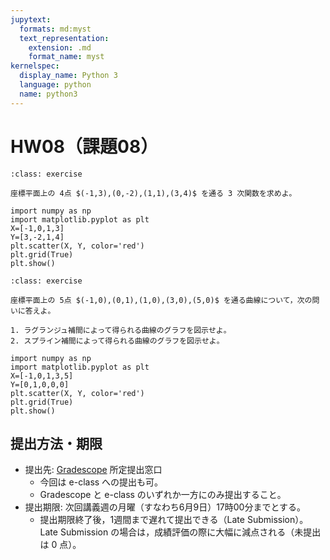 ```yaml
---
jupytext:
  formats: md:myst
  text_representation:
    extension: .md
    format_name: myst
kernelspec:
  display_name: Python 3
  language: python
  name: python3
---
```


# HW08（課題08）

````{admonition} 問1
:class: exercise

座標平面上の 4点 $(-1,3),(0,-2),(1,1),(3,4)$ を通る 3 次関数を求めよ。
````

```{code-cell}
import numpy as np
import matplotlib.pyplot as plt
X=[-1,0,1,3]
Y=[3,-2,1,4]
plt.scatter(X, Y, color='red')
plt.grid(True)
plt.show()
```

````{admonition} 問2
:class: exercise

座標平面上の 5点 $(-1,0),(0,1),(1,0),(3,0),(5,0)$ を通る曲線について，次の問いに答えよ。

1. ラグランジュ補間によって得られる曲線のグラフを図示せよ。
2. スプライン補間によって得られる曲線のグラフを図示せよ。
````

```{code-cell}
import numpy as np
import matplotlib.pyplot as plt
X=[-1,0,1,3,5]
Y=[0,1,0,0,0]
plt.scatter(X, Y, color='red')
plt.grid(True)
plt.show()
```

## 提出方法・期限

- 提出先: [Gradescope](https://www.gradescope.com/) 所定提出窓口
  - 今回は e-class への提出も可。
  - Gradescope と e-class のいずれか一方にのみ提出すること。
- 提出期限: 次回講義週の月曜（すなわち6月9日）17時00分までとする。
  - 提出期限終了後，1週間まで遅れて提出できる（Late Submission）。Late Submission の場合は，成績評価の際に大幅に減点される（未提出は 0 点）。

